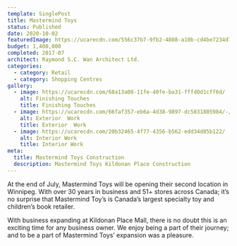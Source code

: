 ```yaml
---
template: SinglePost
title: Mastermind Toys
status: Published
date: 2020-10-02
featuredImage: https://ucarecdn.com/556c37b7-9fb2-4808-a10b-cd4be7234d75/-/crop/1401x807/24,0/-/preview/
budget: 1,400,000
completed: 2017-07
architect: Raymond S.C. Wan Architect Ltd.
categories:
  - category: Retail
  - category: Shopping Centres
gallery:
  - image: https://ucarecdn.com/68a13a08-11fe-40fe-ba31-fffd0d1cff6d/
    alt: Finishing Touches
    title: Finishing Touches
  - image: https://ucarecdn.com/66faf357-eb6a-4d38-9897-dc5831805984/-/crop/1206x660/160,166/-/preview/
    alt: Exterior  Work
    title: Exterior  Work
  - image: https://ucarecdn.com/20b32465-4f77-4356-b562-edd34d85b122/
    alt: Interior Work
    title: Interior Work
meta:
  title: Mastermind Toys Construction
  description: Mastermind Toys Kildonan Place Construction
---
```

At the end of July, Mastermind Toys will be opening their second location in Winnipeg. With over 30 years in business and 51+ stores across Canada; it’s no surprise that Mastermind Toy’s is Canada’s largest specialty toy and children’s book retailer.

With business expanding at Kildonan Place Mall, there is no doubt this is an exciting time for any business owner. We enjoy being a part of their journey; and to be a part of Mastermind Toys’ expansion was a pleasure.
